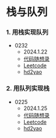 # 栈与队列

### 1. 用栈实现队列
+ 0232
    + 2024.1.22
    + [代码随想录](https://www.programmercarl.com/0232.%E7%94%A8%E6%A0%88%E5%AE%9E%E7%8E%B0%E9%98%9F%E5%88%97.html#%E7%AE%97%E6%B3%95%E5%85%AC%E5%BC%80%E8%AF%BE)
    + [Leetcode](https://leetcode.cn/problems/implement-queue-using-stacks/)
    + [hd2yao](https://github.com/hd2yao/leetcode/tree/master/stack-and-queue/0232.Implement-Queue-Using-Stacks)

### 2. 用队列实现栈
+ 0225
  + 2024.1.25
  + [代码随想录](https://www.programmercarl.com/0225.%E7%94%A8%E9%98%9F%E5%88%97%E5%AE%9E%E7%8E%B0%E6%A0%88.html#%E7%AE%97%E6%B3%95%E5%85%AC%E5%BC%80%E8%AF%BE)
  + [Leetcode](https://leetcode.cn/problems/implement-stack-using-queues/)
  + [hd2yao](https://github.com/hd2yao/leetcode/tree/master/stack-and-queue/0232.Implement-Stack-Using-Queues)